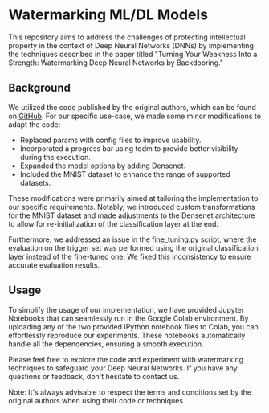 # Watermarking ML/DL Models

This repository aims to address the challenges of protecting intellectual property in the context of Deep Neural Networks (DNNs) by implementing the techniques described in the paper titled "Turning Your Weakness Into a Strength: Watermarking Deep Neural Networks by Backdooring."

## Background

We utilized the code published by the original authors, which can be found on [GitHub](https://github.com/adiyoss/WatermarkNN). For our specific use-case, we made some minor modifications to adapt the code:

- Replaced params with config files to improve usability.
- Incorporated a progress bar using tqdm to provide better visibility during the execution.
- Expanded the model options by adding Densenet.
- Included the MNIST dataset to enhance the range of supported datasets.

These modifications were primarily aimed at tailoring the implementation to our specific requirements. Notably, we introduced custom transformations for the MNIST dataset and made adjustments to the Densenet architecture to allow for re-initialization of the classification layer at the end.

Furthermore, we addressed an issue in the fine_tuning.py script, where the evaluation on the trigger set was performed using the original classification layer instead of the fine-tuned one. We fixed this inconsistency to ensure accurate evaluation results.

## Usage

To simplify the usage of our implementation, we have provided Jupyter Notebooks that can seamlessly run in the Google Colab environment. By uploading any of the two provided IPython notebook files to Colab, you can effortlessly reproduce our experiments. These notebooks automatically handle all the dependencies, ensuring a smooth execution.

Please feel free to explore the code and experiment with watermarking techniques to safeguard your Deep Neural Networks. If you have any questions or feedback, don't hesitate to contact us.

Note: It's always advisable to respect the terms and conditions set by the original authors when using their code or techniques.
